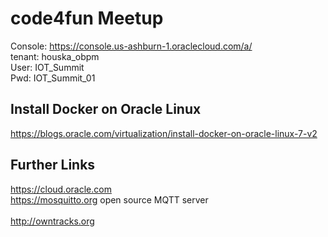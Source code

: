 # code4fun Meetup

Console: https://console.us-ashburn-1.oraclecloud.com/a/ <br>
tenant:	houska_obpm<br>
User:		IOT_Summit<br>
Pwd:		IOT_Summit_01<br>


## Install Docker on Oracle Linux 
https://blogs.oracle.com/virtualization/install-docker-on-oracle-linux-7-v2

## Further Links <br>
https://cloud.oracle.com <br> 
https://mosquitto.org open source MQTT server<br>  
http://owntracks.org <br> 

